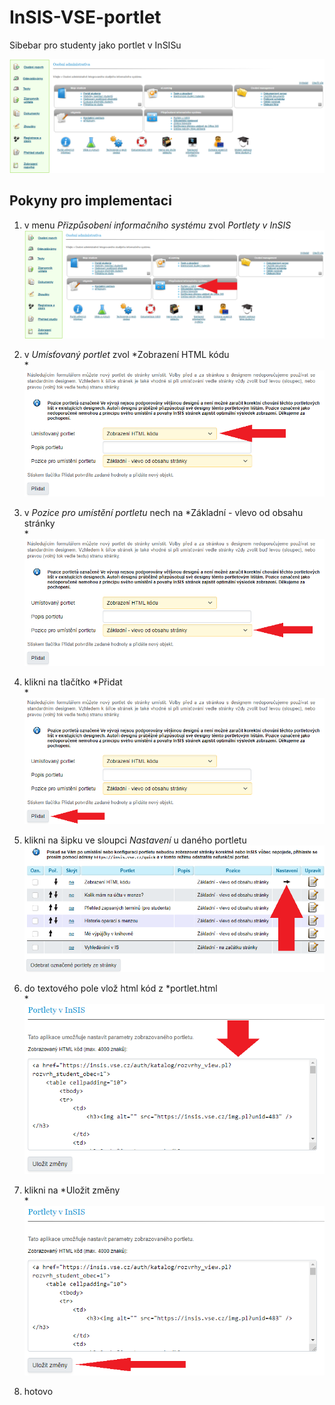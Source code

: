 # InSIS-VSE-portlet

Sibebar pro studenty jako portlet v InSISu

![](images/portlet.png)

## Pokyny pro implementaci

1.  v menu *Přizpůsobení informačního systému* zvol *Portlety v InSIS*\
    ![](images/portlety.png)

2.  v *Umísťovaný portlet* zvol *Zobrazení HTML kódu\
    *![](images/html_kod.png)

3.  v *Pozice pro umístění portletu* nech na *Základní - vlevo od obsahu stránky\
    *![](images/pozice.png)

4.  klikni na tlačítko *Přidat\
    *![](images/pridat.png)

5.  klikni na šipku ve sloupci *Nastavení* u daného portletu\
    ![](images/nastaveni.png)

6.  do textového pole vlož html kód z *portlet.html\
    *![](images/kod_portletu.png)

7.  klikni na *Uložit změny\
    *![](images/ulozit.png)

8.  hotovo
